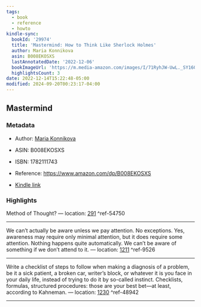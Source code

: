 ```yaml
---
tags:
  - book
  - reference
  - howto
kindle-sync:
  bookId: '29974'
  title: 'Mastermind: How to Think Like Sherlock Holmes'
  author: Maria Konnikova
  asin: B008EKOSXS
  lastAnnotatedDate: '2022-12-06'
  bookImageUrl: 'https://m.media-amazon.com/images/I/71RyhJW-UwL._SY160.jpg'
  highlightsCount: 3
date: 2022-12-14T15:22:48-05:00
modified: 2024-09-20T00:23:17-04:00
---
```

## Mastermind
### Metadata

* Author: [Maria Konnikova](https://www.amazon.com/Maria-Konnikova/e/B008ESXWU0/ref=dp_byline_cont_ebooks_1)

* ASIN: B008EKOSXS

* ISBN: 1782111743

* Reference: <https://www.amazon.com/dp/B008EKOSXS>

* [Kindle link](kindle://book?action=open&asin=B008EKOSXS)

### Highlights

Method of Thought? — location: [291](kindle://book?action=open&asin=B008EKOSXS&location=291) ^ref-54750

---

We can’t actually be aware unless we pay attention. No exceptions. Yes, awareness may require only minimal attention, but it does require some attention. Nothing happens quite automatically. We can’t be aware of something if we don’t attend to it. — location: [1211](kindle://book?action=open&asin=B008EKOSXS&location=1211) ^ref-9526

---

Write a checklist of steps to follow when making a diagnosis of a problem, be it a sick patient, a broken car, writer’s block, or whatever it is you face in your daily life, instead of trying to do it by so-called instinct. Checklists, formulas, structured procedures: those are your best bet—at least, according to Kahneman. — location: [1230](kindle://book?action=open&asin=B008EKOSXS&location=1230) ^ref-48942

---

